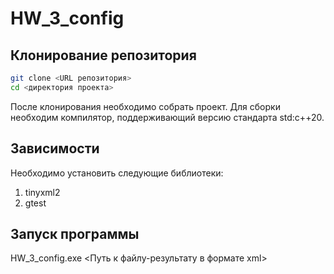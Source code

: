 # HW_3_config
## Клонирование репозитория
```bash
git clone <URL репозитория>
cd <директория проекта>
```
После клонирования необходимо собрать проект.
Для сборки необходим компилятор, поддерживающий версию стандарта std:c++20.
## Зависимости
Необходимо установить следующие библиотеки:
1. tinyxml2
2. gtest
## Запуск программы
HW_3_config.exe <Путь к файлу-результату в формате xml>

